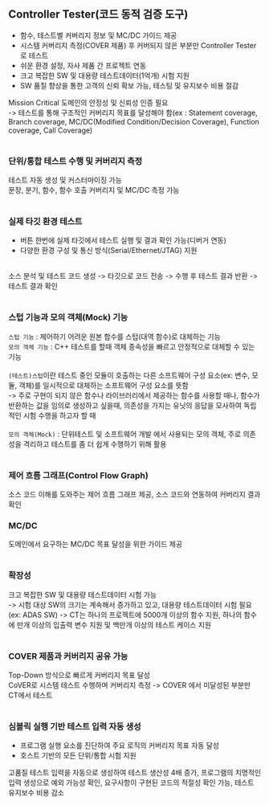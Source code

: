 ## Controller Tester(코드 동적 검증 도구)
- 함수, 테스트별 커버리지 정보 및 MC/DC 가이드 제공
- 시스템 커버리지 측정(COVER 제품) 후 커버되지 않은 부분만 Controller Tester로 테스트
- 쉬운 환경 설정, 자사 제품 간 프로젝트 연동
- 크고 복잡한 SW 및 대용량 테스트데이터(1억개) 시험 지원
- SW 품질 향상을 통한 고객의 신뢰 확보 가능, 테스팅 및 유지보수 비용 절감

Mission Critical 도메인의 안정성 및 신뢰성 인증 필요<br>
-> 테스트를 통해 구조적인 커버리지 목표를 달성해야 함(ex : Statement coverage, Branch coverage, MC/DC(Modified Condition/Decision Coverage), Function coverage, Call Coverage)<br>
<br>

### 단위/통합 테스트 수행 및 커버리지 측정
테스트 자동 생성 및 커스터마이징 가능<br>
문장, 분기, 함수, 함수 호출 커버리지 및 MC/DC 측정 가능<br>
<br>

### 실제 타깃 환경 테스트
- 버튼 한번에 실제 타깃에서 테스트 실행 및 결과 확인 가능(디버거 연동)
- 다양한 환경 구성 및 통신 방식(Serial/Ethernet/JTAG) 지원
<br>
소스 분석 및 테스트 코드 생성 -> 타깃으로 코드 전송 -> 수행 후 테스트 결과 반환 -> 테스트 결과 확인<br>
<br>

### 스텁 기능과 모의 객체(Mock) 기능

`스텁 기능` : 제어하기 어려운 원본 합수를 스텁(대역 함수)로 대체하는 기능<br>
`모의 객체 기능` : C++ 테스트를 할때 객체 종속성을 빠르고 안정적으로 대체할 수 있는 기능<br>
<br>
`(테스트)스텁`이란 테스트 중인 모듈이 호출하는 다른 소프트웨어 구성 요소(ex: 변수, 모듈, 객체)를 일시적으로 대체하는 소프트웨어 구성 요소를 뜻함<br>
-> 주로 구현이 되지 않은 함수나 라이브러리에서 제공하는 함수를 사용할 때나, 함수가 반환하는 값을 임의로 생성하고 싶을때, 의존성을 가지는 유닛의 응답을 모사하여 독립적인 시험 수행을 하고자 할 때<br>
<br>
`모의 객체(Mock)` :  단위테스트 및 소프트웨어 개발 에서 사용되는 모의 객체, 주로 의존성을 격리하고 테스트를 좀 더 쉽게 수행하기 위해 활용<br>
<br>

### 제어 흐름 그래프(Control Flow Graph)
소스 코드 이해를 도와주는 제어 흐름 그래프 제공, 소스 코드와 연동하여 커버리지 결과 확인<br>

### MC/DC
도메인에서 요구하는 MC/DC 목표 달성을 위한 가이드 제공<br>
<br>

### 확장성
크고 복잡한 SW 및 대용량 테스트데이터 시험 가능<br>
-> 시험 대상 SW의 크기는 계속해서 증가하고 있고, 대용량 테스트데이터 시험 필요(ex: ADAS SW)
-> CT는 하나의 프로젝트에 5000개 이상의 함수 지원, 하나의 함수에 만개 이상의 입출력 변수 지원 및 백만개 이상의 테스트 케이스 지원<br>
<br>

### COVER 제품과 커버리지 공유 가능
Top-Down 방식으로 빠르게 커버리지 목표 달성<br>
CoVER로 시스템 테스트 수행하며 커버리지 측정 -> COVER 에서 미달성된 부분만 CT에서 테스트<br>
<br>

### 심볼릭 실행 기반 테스트 입력 자동 생성
- 프로그램 실행 요소를 진단하여 주요 로직의 커버리지 목표 자동 달성
- 호스트 기반의 모든 단위/통합 시험 지원

고품질 테스트 입력을 자동으로 생성하여 테스트 생산성 4배 증가, 프로그램의 치명적인 입력 생성으로 예외 가능성 확인, 요구사항이 구현된 코드의 적절성 확인 가능, 테스트 유지보수 비용 감소 <br>






















